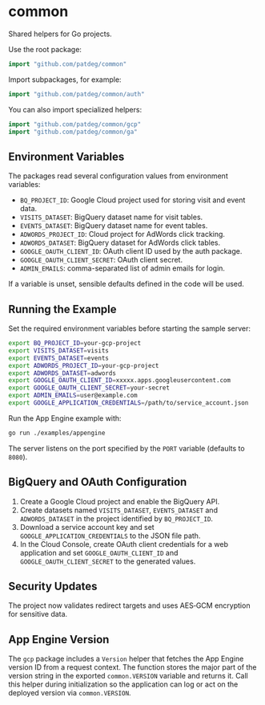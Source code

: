 # common

Shared helpers for Go projects.

Use the root package:

```go
import "github.com/patdeg/common"
```

Import subpackages, for example:

```go
import "github.com/patdeg/common/auth"
```

You can also import specialized helpers:
```go
import "github.com/patdeg/common/gcp"
import "github.com/patdeg/common/ga"
```

## Environment Variables

The packages read several configuration values from environment variables:

- `BQ_PROJECT_ID`: Google Cloud project used for storing visit and event data.
- `VISITS_DATASET`: BigQuery dataset name for visit tables.
- `EVENTS_DATASET`: BigQuery dataset name for event tables.
- `ADWORDS_PROJECT_ID`: Cloud project for AdWords click tracking.
- `ADWORDS_DATASET`: BigQuery dataset for AdWords click tables.
- `GOOGLE_OAUTH_CLIENT_ID`: OAuth client ID used by the auth package.
- `GOOGLE_OAUTH_CLIENT_SECRET`: OAuth client secret.
- `ADMIN_EMAILS`: comma-separated list of admin emails for login.

If a variable is unset, sensible defaults defined in the code will be used.

## Running the Example

Set the required environment variables before starting the sample server:

```bash
export BQ_PROJECT_ID=your-gcp-project
export VISITS_DATASET=visits
export EVENTS_DATASET=events
export ADWORDS_PROJECT_ID=your-gcp-project
export ADWORDS_DATASET=adwords
export GOOGLE_OAUTH_CLIENT_ID=xxxxx.apps.googleusercontent.com
export GOOGLE_OAUTH_CLIENT_SECRET=your-secret
export ADMIN_EMAILS=user@example.com
export GOOGLE_APPLICATION_CREDENTIALS=/path/to/service_account.json
```

Run the App Engine example with:

```bash
go run ./examples/appengine
```

The server listens on the port specified by the `PORT` variable (defaults to
`8080`).

## BigQuery and OAuth Configuration

1. Create a Google Cloud project and enable the BigQuery API.
2. Create datasets named `VISITS_DATASET`, `EVENTS_DATASET` and
   `ADWORDS_DATASET` in the project identified by `BQ_PROJECT_ID`.
3. Download a service account key and set `GOOGLE_APPLICATION_CREDENTIALS` to
   the JSON file path.
4. In the Cloud Console, create OAuth client credentials for a web application
   and set `GOOGLE_OAUTH_CLIENT_ID` and `GOOGLE_OAUTH_CLIENT_SECRET` to the
   generated values.

## Security Updates

The project now validates redirect targets and uses AES‑GCM encryption for
sensitive data.

## App Engine Version

The `gcp` package includes a `Version` helper that fetches the App Engine
version ID from a request context. The function stores the major part of the
version string in the exported `common.VERSION` variable and returns it. Call
this helper during initialization so the application can log or act on the
deployed version via `common.VERSION`.


